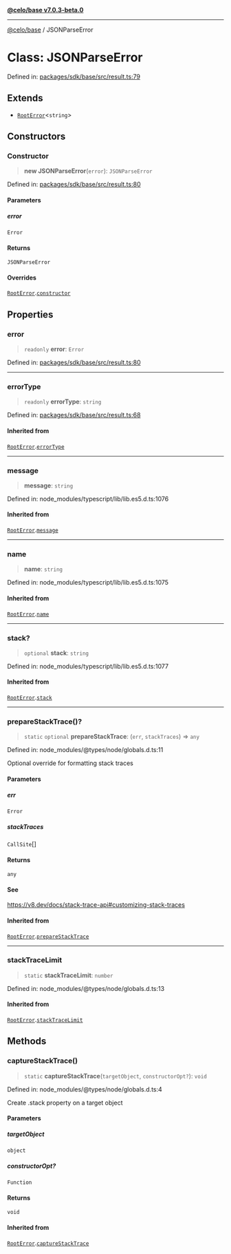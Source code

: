 [**@celo/base v7.0.3-beta.0**](../README.md)

***

[@celo/base](../README.md) / JSONParseError

# Class: JSONParseError

Defined in: [packages/sdk/base/src/result.ts:79](https://github.com/celo-org/developer-tooling/blob/master/packages/sdk/base/src/result.ts#L79)

## Extends

- [`RootError`](RootError.md)\<`string`\>

## Constructors

### Constructor

> **new JSONParseError**(`error`): `JSONParseError`

Defined in: [packages/sdk/base/src/result.ts:80](https://github.com/celo-org/developer-tooling/blob/master/packages/sdk/base/src/result.ts#L80)

#### Parameters

##### error

`Error`

#### Returns

`JSONParseError`

#### Overrides

[`RootError`](RootError.md).[`constructor`](RootError.md#constructor)

## Properties

### error

> `readonly` **error**: `Error`

Defined in: [packages/sdk/base/src/result.ts:80](https://github.com/celo-org/developer-tooling/blob/master/packages/sdk/base/src/result.ts#L80)

***

### errorType

> `readonly` **errorType**: `string`

Defined in: [packages/sdk/base/src/result.ts:68](https://github.com/celo-org/developer-tooling/blob/master/packages/sdk/base/src/result.ts#L68)

#### Inherited from

[`RootError`](RootError.md).[`errorType`](RootError.md#errortype)

***

### message

> **message**: `string`

Defined in: node\_modules/typescript/lib/lib.es5.d.ts:1076

#### Inherited from

[`RootError`](RootError.md).[`message`](RootError.md#message)

***

### name

> **name**: `string`

Defined in: node\_modules/typescript/lib/lib.es5.d.ts:1075

#### Inherited from

[`RootError`](RootError.md).[`name`](RootError.md#name)

***

### stack?

> `optional` **stack**: `string`

Defined in: node\_modules/typescript/lib/lib.es5.d.ts:1077

#### Inherited from

[`RootError`](RootError.md).[`stack`](RootError.md#stack)

***

### prepareStackTrace()?

> `static` `optional` **prepareStackTrace**: (`err`, `stackTraces`) => `any`

Defined in: node\_modules/@types/node/globals.d.ts:11

Optional override for formatting stack traces

#### Parameters

##### err

`Error`

##### stackTraces

`CallSite`[]

#### Returns

`any`

#### See

https://v8.dev/docs/stack-trace-api#customizing-stack-traces

#### Inherited from

[`RootError`](RootError.md).[`prepareStackTrace`](RootError.md#preparestacktrace)

***

### stackTraceLimit

> `static` **stackTraceLimit**: `number`

Defined in: node\_modules/@types/node/globals.d.ts:13

#### Inherited from

[`RootError`](RootError.md).[`stackTraceLimit`](RootError.md#stacktracelimit)

## Methods

### captureStackTrace()

> `static` **captureStackTrace**(`targetObject`, `constructorOpt?`): `void`

Defined in: node\_modules/@types/node/globals.d.ts:4

Create .stack property on a target object

#### Parameters

##### targetObject

`object`

##### constructorOpt?

`Function`

#### Returns

`void`

#### Inherited from

[`RootError`](RootError.md).[`captureStackTrace`](RootError.md#capturestacktrace)
